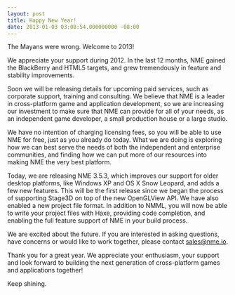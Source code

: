 ```yaml
---
layout: post
title: Happy New Year!
date: 2013-01-03 03:08:54.000000000 -08:00
---
```

The Mayans were wrong. Welcome to 2013!

We appreciate your support during 2012. In the last 12 months, NME gained the BlackBerry and HTML5 targets, and grew tremendously in feature and stability improvements.

Soon we will be releasing details for upcoming paid services, such as corporate support, training and consulting. We believe that NME is a leader in cross-platform game and application development, so we are increasing our investment to make sure that NME can provide for all of your needs, as an independent game developer, a small production house or a large studio.<!--more--><a id="more-139"></a>

We have no intention of charging licensing fees, so you will be able to use NME for free, just as you already do today. What we are doing is exploring how we can best serve the needs of both the independent and enterprise communities, and finding how we can put more of our resources into making NME the very best platform.

Today, we are releasing NME 3.5.3, which improves our support for older desktop platforms, like Windows XP and OS X Snow Leopard, and adds a few new features. This will be the first release since we began the process of supporting Stage3D on top of the new OpenGLView API. We have also enabled a new project file format. In addition to NMML, you will now be able to write your project files with Haxe, providing code completion, and enabling the full feature support of NME in your build process.

We are excited about the future. If you are interested in asking questions, have concerns or would like to work together, please contact sales@nme.io.

Thank you for a great year. We appreciate your enthusiasm, your support and look forward to building the next generation of cross-platform games and applications together!

Keep shining.
